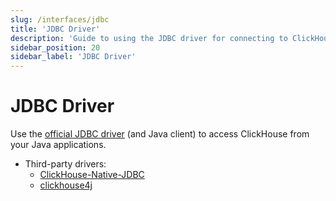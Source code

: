 ```yaml
---
slug: /interfaces/jdbc
title: 'JDBC Driver'
description: 'Guide to using the JDBC driver for connecting to ClickHouse from Java applications'
sidebar_position: 20
sidebar_label: 'JDBC Driver'
---
```


# JDBC Driver

Use the [official JDBC driver](https://github.com/ClickHouse/clickhouse-jdbc) (and Java client) to access ClickHouse from your Java applications.

- Third-party drivers:
    - [ClickHouse-Native-JDBC](https://github.com/housepower/ClickHouse-Native-JDBC)
    - [clickhouse4j](https://github.com/blynkkk/clickhouse4j)
